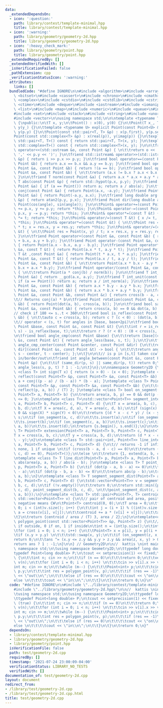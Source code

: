 ```yaml
---
data:
  _extendedDependsOn:
  - icon: ':question:'
    path: library/contest/template-minimal.hpp
    title: library/contest/template-minimal.hpp
  - icon: ':warning:'
    path: library/geometry/geometry-2d.hpp
    title: library/geometry/geometry-2d.hpp
  - icon: ':heavy_check_mark:'
    path: library/geometry/point.hpp
    title: library/geometry/point.hpp
  _extendedRequiredBy: []
  _extendedVerifiedWith: []
  _isVerificationFailed: false
  _pathExtension: cpp
  _verificationStatusIcon: ':warning:'
  attributes:
    links: []
  bundledCode: "#define IGNORE\n\n#include <algorithm>\n#include <array>\n#include\
    \ <bitset>\n#include <cassert>\n#include <chrono>\n#include <cmath>\n#include\
    \ <complex>\n#include <cstdio>\n#include <cstdlib>\n#include <cstring>\n#include\
    \ <ctime>\n#include <deque>\n#include <iostream>\n#include <iomanip>\n#include\
    \ <list>\n#include <map>\n#include <numeric>\n#include <queue>\n#include <random>\n\
    #include <set>\n#include <stack>\n#include <string>\n#include <unordered_map>\n\
    #include <vector>\n\nusing namespace std;\n\n\ntemplate <typename T> struct Point\
    \ {\npublic:\n\tT x, y;\n\tPoint() : x(0), y(0) {}\n\tPoint(T x_, T y_) : x(x_),\
    \ y(y_) {}\n\ttemplate <typename U> explicit Point(const Point<U> &p) : x(p.x),\
    \ y(p.y) {}\n\tPoint(const std::pair<T, T> &p) : x(p.first), y(p.second) {}\n\t\
    Point(const std::complex<T> &p) : x(real(p)), y(imag(p)) {}\n\texplicit operator\
    \ std::pair<T, T>() const { return std::pair<T, T>(x, y); }\n\texplicit operator\
    \ std::complex<T>() const { return std::complex<T>(x, y); }\n\n\tfriend std::ostream&\
    \ operator<<(std::ostream &o, const Point &p) { \n\t\treturn o << '(' << p.x <<\
    \ ',' << p.y << ')'; }\n\tfriend std::istream& operator>>(std::istream &i, Point\
    \ &p) { return i >> p.x >> p.y; }\n\tfriend bool operator==(const Point &a, const\
    \ Point &b) { return a.x == b.x && a.y == b.y; }\n\tfriend bool operator!=(const\
    \ Point &a, const Point &b) { return !(a == b); }\n\tfriend bool operator<(const\
    \ Point &a, const Point &b) { \n\t\treturn (a.x != b.x ? a.x < b.x : a.y < b.y);\
    \ }\n\n\tfriend T norm(const Point &a) { return a.x * a.x + a.y * a.y; }\n\tfriend\
    \ T abs(const Point &p) { return std::hypot(p.x, p.y); }\n\tfriend T unit(const\
    \ Point &a) { if (a == Point()) return a; return a / abs(a); }\n\tfriend Point\
    \ conj(const Point &a) { return Point(a.x, -a.y); }\n\tfriend Point perp(const\
    \ Point &a) { return Point(-a.y, a.x); }\n\tfriend long double arg(const Point\
    \ &p) { return atan2(p.y, p.x); }\n\tfriend Point dir(long double angle) { return\
    \ Point(cos(angle), sin(angle)); }\n\n\tPoint& operator+=(const Point &p) { x\
    \ += p.x, y += p.y; return *this; }\n\tPoint& operator-=(const Point &p) { x -=\
    \ p.x, y -= p.y; return *this; }\n\tPoint& operator*=(const T &t) { x *= t, y\
    \ *= t; return *this; }\n\tPoint& operator/=(const T &t) { x /= t, y /= t; return\
    \ *this; }\n\tPoint& operator*=(const Point &t) { \n\t\tPoint res = Point(x, y)\
    \ * t; x = res.x, y = res.y; return *this; }\n\tPoint& operator/=(const Point\
    \ &t) { \n\t\tPoint res = Point(x, y) / t; x = res.x, y = res.y; return *this;\
    \ }\n\n\tfriend Point operator+(const Point &a, const Point &b) { return Point(a.x\
    \ + b.x, a.y + b.y); }\n\tfriend Point operator-(const Point &a, const Point &b)\
    \ { return Point(a.x - b.x, a.y - b.y); }\n\tfriend Point operator*(const Point\
    \ &a, const T &t) { return Point(a.x * t, a.y * t); }\n\tfriend Point operator*(const\
    \ T &t ,const Point &a) { return Point(t * a.x, t * a.y); }\n\tfriend Point operator/(const\
    \ Point &a, const T &t) { return Point(a.x / t, a.y / t); }\n\tfriend Point operator*(const\
    \ Point &a, const Point &b) { \n\t\treturn Point(a.x * b.x - a.y * b.y, a.y *\
    \ b.x + a.x * b.y); }\n\tfriend Point operator/(const Point &a, const Point &b)\
    \ { \n\t\treturn Point(a * conj(b) / norm(b)); }\n\n\tfriend T int_norm(const\
    \ Point &a) { return __gcd(a.x, a.y); }\n\tfriend T int_unit(const Point &a) {\
    \ if (a == Point()) return a; return a / int_norm(a); }\n\n\tfriend T cross(const\
    \ Point &a, const Point &b) { return a.x * b.y - a.y * b.x; }\n\tfriend T dot(const\
    \ Point &a, const Point &b) { return a.x * b.x + a.y * b.y; }\n\tfriend T area(const\
    \ Point &a, const Point &b, const Point &c) { return cross(b - a, c - a); }\n\n\
    \t// Returns conj(a) * b\n\tfriend Point rotation(const Point &a, const Point\
    \ &b) { return Point(dot(a, b), cross(a, b)); }\n\n\tfriend bool same_dir(const\
    \ Point &a, const Point &b) { return cross(a, b) == 0 && dot(a, b) > 0; }\n\n\t\
    // check if 180 <= s..t < 360\n\tfriend bool is_reflex(const Point &a, const Point\
    \ &b) { \n\t\tauto c = cross(a, b); return c ? (c < 0) : (dot(a, b) < 0); }\n\n\
    \t// operator < (s, t) for angles in [base, base+2pi)\n\tfriend bool angle_less(const\
    \ Point &base, const Point &s, const Point &t) {\n\t\tint r = is_reflex(base,\
    \ s) - is_reflex(base, t);\n\t\treturn r ? (r < 0) : (0 < cross(s, t));\n\t}\n\
    \n\tfriend bool angle_cmp(const Point &base) {\n\t\treturn [base](const Point\
    \ &s, const Point &t) { return angle_less(base, s, t); };\n\t}\n\tfriend bool\
    \ angle_cmp_center(const Point &center, const Point &dir) {\n\t\treturn [center,\
    \ dir](const Point &s, const Point &t) -> bool { \n\t\t\treturn angle_less(dir,\
    \ s - center, t - center); };\n\t}\n\n\t// is p in [s,t] taken ccw? 1/0/-1 for\
    \ in/border/out\n\tfriend int angle_between(const Point &s, const Point &t, const\
    \ Point &p) {\n\t\tif (same_dir(p, s) || same_dir(p, t)) return 0;\n\t\treturn\
    \ angle_less(s, p, t) ? 1 : -1;\n\t}\n};\n\nnamespace Geometry2D {\n\ntemplate\
    \ <class T> int sign(T x) { return (x > 0) - (x < 0); }\ntemplate <class T> Point<T>\
    \ reflect(const Point<T> &p, const Point<T> &a, const Point<T> &b) {\n\t\treturn\
    \ a + conj((p - a) / (b - a)) * (b - a); }\ntemplate <class T> Point<T> foot(\
    \ const Point<T> &p, const Point<T> &a, const Point<T> &b) {\n\t\treturn (p +\
    \ reflect(p, a, b)) / (T) 2; }\ntemplate <class T> bool on_segment(Point<T> p,\
    \ Point<T> a, Point<T> b) {\n\treturn area(a, b, p) == 0 && dot(p - a, p - b)\
    \ <= 0; }\n\ntemplate <class T>\nstd::vector<Point<T>> segment_intersect(Point<T>\
    \ a, Point<T> b, Point<T> c, Point<T> d) {\n\tT x = area(a, b, c), y = area(a,\
    \ b, d);\n\tT X = area(c, d, a), Y = area(c, d, b);\n\tif (sign(x) * sign(y) <\
    \ 0 && sign(X) * sign(Y) < 0)\n\t\treturn {(d * x - c * y) / (x - y)};\n\tstd::set<Point<T>>\
    \ s;\n\tif (on_segment(a, c, d))\n\t\ts.insert(a);\n\tif (on_segment(b, c, d))\n\
    \t\ts.insert(b);\n\tif (on_segment(c, a, b))\n\t\ts.insert(c);\n\tif (on_segment(d,\
    \ a, b))\n\t\ts.insert(d);\n\treturn {s.begin(), s.end()};\n}\n\ntemplate <class\
    \ T> Point<T> extension(Point<T> a, Point<T> b, Point<T> c, Point<T> d) {\n\t\
    T x = cross(a, b, c);\n\tT y = cross(a, b, d);\n\treturn (d * x - c * y) / (x\
    \ - y);\n}\n\ntemplate <class T> std::pair<int, Point<T>> line_intersect(Point<T>\
    \ a, Point<T> b, Point<T> c, Point<T> d) {\n\t// returns -1 if infinitely, 0 if\
    \ none, 1 if unique \n\tif (cross(b - a, d - c) == 0)\n\t\treturn {-(cross(a,\
    \ c, d) == 0), Point<T>()};\n\telse \n\t\treturn {1, extend(a, b, c, d)};\n}\n\
    \ntemplate <class T> T line_dist(Point<T> p, Point<T> a, Point<T> b) {\n\treturn\
    \ abs(area(p, a, b)) / abs(a - b); }\n\ntemplate <class T> T point_segment_dist(Point<T>\
    \ p, Point<T> a, Point<T> b) {\n\tif (dot(p - a, b - a) <= 0)\n\t\treturn abs(p\
    \ - a);\n\tif (dot(p - b, a - b) <= 0)\n\t\treturn abs(p - b);\n\treturn line_dist(p,\
    \ a, b);\n}\n\ntemplate <class T> T segment_segment_dist(Point<T> a, Point<T>\
    \ b, Point<T> c, Point<T> d) {\n\tstd::vector<Point<T>> v = segment_intersect(a,\
    \ b, c, d);\n\tif (!v.empty())\n\t\treturn 0;\n\treturn std::min({point_segment_dist(a,\
    \ c, d), point_segment_dist(b, c, d), \n\t\tpoint_segment_dist(c, a, b), point_segment_dist(d,\
    \ a, b)});\n}\n\ntemplate <class T> std::pair<Point<T>, T> centroid_area(const\
    \ std::vector<Point<T>> v) {\n\t// pair of centroid and area, positive means CCW,\
    \ negative means CW\n\tPoint<T> centroid(0, 0);\n\tT area = 0;\n\tfor (int i =\
    \ 0; i < (int)v.size(); i++) {\n\t\tint j = (i + 1) % ((int)v.size());\n\t\tT\
    \ a = cross(v[i], v[j]);\n\t\tcentroid += a * (v[i] + v[j]);\n\t\tarea += a;\n\
    \t}\n\treturn {centroid / area / (T) 3, area / 2};\n}\n\ntemplate<class T> int\
    \ polygon_point(const std::vector<Point<T>> &p, Point<T> z) {\n\t// returns -1\
    \ if outside, 0 if on, 1 if inside\n\tint n = (int)p.size();\n\tint ans = 0;\n\
    \tfor (int i = 0; i < n; i++) {\n\t\tPoint<T> x = p[i], y = p[(i + 1) % n];\n\t\
    \tif (x.y > y.y) \n\t\t\tstd::swap(x, y);\n\t\tif (on_segment(z, x, y))\n\t\t\t\
    return 0;\n\t\tans ^= (x.y <= z.y && y.y > z.y && area(z, x, y) > 0);\n\t}\n\t\
    return ans ? 1 : -1;\n}\n\n} // Geometry2D\n\n//  kattis \nint main() {\n\tusing\
    \ namespace std;\n\tusing namespace Geometry2D;\n\ttypedef long double ld;\n\t\
    typedef Point<long double> P;\n\tcout << setprecision(1) << fixed;\n\twhile (true)\
    \ {\n\t\tint n; cin >> n;\n\t\tif (n == 0)\n\t\t\treturn 0;\n\t\tvector<Point<int>>\
    \ v(n);\n\t\tfor (int i = 0; i < n; i++) \n\t\t\tcin >> v[i].x >> v[i].y;\n\t\t\
    int m; cin >> m;\n\t\twhile (m--) {\n\t\t\tPoint<int> p;\n\t\t\tcin >> p.x >>\
    \ p.y;\n\t\t\tint res = polygon_point(v, p);\n\t\t\tif (res == -1)\n\t\t\t\tcout\
    \ << \"out\\n\";\n\t\t\telse if (res == 0)\n\t\t\t\tcout << \"on\\n\";\n\t\t\t\
    else \n\t\t\t\tcout << \"in\\n\";\n\t\t}\n\t}\n\treturn 0;\n}\n"
  code: "#define IGNORE\n\n#include \"../library/contest/template-minimal.hpp\"\n\
    #include \"../library/geometry/geometry-2d.hpp\"\n\n//  kattis \nint main() {\n\
    \tusing namespace std;\n\tusing namespace Geometry2D;\n\ttypedef long double ld;\n\
    \ttypedef Point<long double> P;\n\tcout << setprecision(1) << fixed;\n\twhile\
    \ (true) {\n\t\tint n; cin >> n;\n\t\tif (n == 0)\n\t\t\treturn 0;\n\t\tvector<Point<int>>\
    \ v(n);\n\t\tfor (int i = 0; i < n; i++) \n\t\t\tcin >> v[i].x >> v[i].y;\n\t\t\
    int m; cin >> m;\n\t\twhile (m--) {\n\t\t\tPoint<int> p;\n\t\t\tcin >> p.x >>\
    \ p.y;\n\t\t\tint res = polygon_point(v, p);\n\t\t\tif (res == -1)\n\t\t\t\tcout\
    \ << \"out\\n\";\n\t\t\telse if (res == 0)\n\t\t\t\tcout << \"on\\n\";\n\t\t\t\
    else \n\t\t\t\tcout << \"in\\n\";\n\t\t}\n\t}\n\treturn 0;\n}"
  dependsOn:
  - library/contest/template-minimal.hpp
  - library/geometry/geometry-2d.hpp
  - library/geometry/point.hpp
  isVerificationFile: false
  path: test/geometry-2d.cpp
  requiredBy: []
  timestamp: '2021-07-24 23:00:09-04:00'
  verificationStatus: LIBRARY_NO_TESTS
  verifiedWith: []
documentation_of: test/geometry-2d.cpp
layout: document
redirect_from:
- /library/test/geometry-2d.cpp
- /library/test/geometry-2d.cpp.html
title: test/geometry-2d.cpp
---
```

